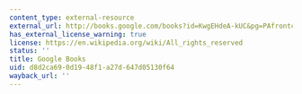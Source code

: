 ```yaml
---
content_type: external-resource
external_url: http://books.google.com/books?id=KwgEHdeA-kUC&pg=PAfrontcover
has_external_license_warning: true
license: https://en.wikipedia.org/wiki/All_rights_reserved
status: ''
title: Google Books
uid: d8d2ca69-0d19-48f1-a27d-647d05130f64
wayback_url: ''
---
```

